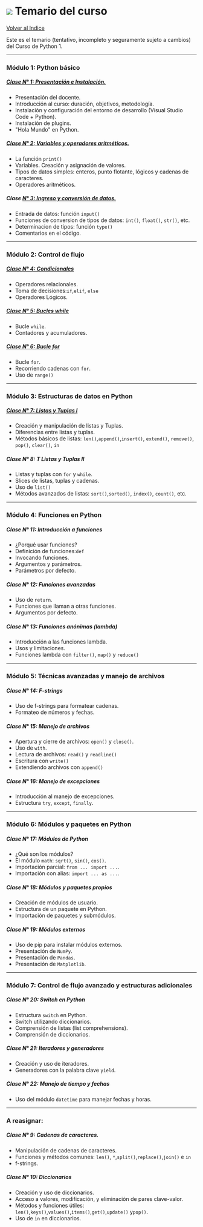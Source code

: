 # <span><img src="https://img.shields.io/badge/Python-FFD43B?style=for-the-badge&logo=python&logoColor=blue"/></span> Temario del curso 

[Volver al Indice](https://github.com/VintaBytes/Curso_Python_1/blob/main/README.md)



Este es el temario (tentativo, incompleto y seguramente sujeto a cambios) del Curso de Python 1.

----

### Módulo 1: Python básico

##### [Clase N° 1: Presentación e Instalación.](https://github.com/VintaBytes/Curso_Python_1/blob/main/Clase01/clase01.md)
* Presentación del docente.
* Introducción al curso: duración, objetivos, metodología.
* Instalación y configuración del entorno de desarrollo (Visual Studio Code + Python).
* Instalación de plugins.
* "Hola Mundo" en Python.

##### [Clase N° 2: Variables y operadores aritméticos.](https://github.com/VintaBytes/Curso_Python_1/blob/main/Clase02/readme.md)
* La función `print()`
* Variables. Creación y asignación de valores.
* Tipos de datos simples: enteros, punto flotante, lógicos y cadenas de caracteres.
* Operadores aritméticos.

##### Clase [N° 3: Ingreso y conversión de datos.](https://github.com/VintaBytes/Curso_Python_1/blob/main/Clase03/readme.md)
* Entrada de datos: función `input()`
* Funciones de conversion de tipos de datos: `int()`, `float()`, `str()`, etc.
* Determinacion de tipos: función `type()`
* Comentarios en el código.


----

### Módulo 2: Control de flujo

##### [Clase N° 4: Condicionales](https://github.com/VintaBytes/Curso_Python_1/blob/main/Clase04/readme.md)
* Operadores relacionales.
* Toma de decisiones:`if`,`elif`, `else`
* Operadores Lógicos.

##### [Clase N° 5: Bucles while](https://github.com/VintaBytes/Curso_Python_1/blob/main/Clase05/readme.md)
* Bucle `while`.
* Contadores y acumuladores.

##### [Clase N° 6: Bucle for](https://github.com/VintaBytes/Curso_Python_1/blob/main/Clase06/readme.md)
* Bucle `for`.
* Recorriendo cadenas con `for`.
* Uso de `range()`


----

### Módulo 3: Estructuras de datos en Python

##### [Clase N° 7: Listas y Tuplas I](https://github.com/VintaBytes/Curso_Python_1/tree/main/Clase07readme.md)
* Creación y manipulación de listas y Tuplas.
* Diferencias entre listas y tuplas.
* Métodos básicos de listas: `len()`,`append()`,`insert()`,
 `extend()`, `remove()`, `pop()`, `clear()`, `in`

##### Clase N° 8: T Listas y Tuplas II
* Listas y tuplas con `for` y `while`.
* Slices de listas, tuplas y cadenas.
* Uso de `list()`
* Métodos avanzados de listas: `sort()`,`sorted()`, `index()`, `count()`, etc.

----

### Módulo 4: Funciones en Python


##### Clase N° 11: Introducción a funciones
* ¿Porqué usar funciones?
* Definición de funciones:`def`
* Invocando funciones.
* Argumentos y parámetros.
* Parámetros por defecto.

##### Clase N° 12: Funciones avanzadas
* Uso de `return`.
* Funciones que llaman a otras funciones.
* Argumentos por defecto.

##### Clase N° 13: Funciones anónimas (lambda)
* Introducción a las funciones lambda.
* Usos y limitaciones.
* Funciones lambda con `filter()`, `map()` y `reduce()`

----

### Módulo 5: Técnicas avanzadas y manejo de archivos

##### Clase N° 14: F-strings
* Uso de f-strings para formatear cadenas.
* Formateo de números y fechas.

##### Clase N° 15: Manejo de archivos
* Apertura y cierre de archivos: `open()` y `close()`.
* Uso de `with`.
* Lectura de archivos: `read()` y `readline()`
* Escritura con `write()`
* Extendiendo archivos con `append()`

##### Clase N° 16: Manejo de excepciones
* Introducción al manejo de excepciones.
* Estructura `try`, `except`, `finally`.

----

### Módulo 6: Módulos y paquetes en Python

##### Clase N° 17: Módulos de Python
* ¿Qué son los módulos?
* El módulo `math`: `sqrt()`, `sin()`, `cos()`.
* Importación parcial: `from ... import ...`.
* Importación con alias: `import ... as ...`.

##### Clase N° 18: Módulos y paquetes propios
* Creación de módulos de usuario.
* Estructura de un paquete en Python.
* Importación de paquetes y submódulos.

##### Clase N° 19: Módulos externos
* Uso de pip para instalar módulos externos.
* Presentación de `NumPy`.
* Presentación de `Pandas`.
* Presentación de `Matplotlib`.


----

### Módulo 7: Control de flujo avanzado y estructuras adicionales

##### Clase N° 20: Switch en Python
* Estructura `switch` en Python.
* Switch utilizando diccionarios.
* Comprensión de listas (list comprehensions).
* Comprensión de diccionarios.

##### Clase N° 21: Iteradores y generadores
* Creación y uso de iteradores.
* Generadores con la palabra clave `yield`.

##### Clase N° 22: Manejo de tiempo y fechas
* Uso del módulo `datetime` para manejar fechas y horas.

----
### A reasignar:


##### Clase N° 9: Cadenas de caracteres.
* Manipulación de cadenas de caracteres.
* Funciones y métodos comunes: `len()`, `*`,`split()`,`replace()`,`join()` e `in`
* f-strings.

##### Clase N° 10: Diccionarios
* Creación y uso de diccionarios.
* Acceso a valores, modificación, y eliminación de pares clave-valor.
* Métodos y funciones útiles: `len()`,`keys()`,`values()`,`items()`,`get()`,`update()` y`pop()`.
* Uso de `in` en diccionarios.
